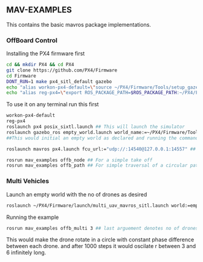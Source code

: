 ## MAV-EXAMPLES
This contains the basic mavros package implementations.
### OffBoard Control
Installing the PX4 firmware first
``` bash
cd && mkdir PX4 && cd PX4
git clone https://github.com/PX4/Firmware
cd Firmware
DONT_RUN=1 make px4_sitl_default gazebo 
echo "alias workon-px4-default=\"source ~/PX4/Firmware/Tools/setup_gazebo.bash ~/PX4/Firmware ~/PX4/Firmware/build/px4_sitl_default\"" >> ~/.bashrc
echo "alias reg-px4=\"export ROS_PACKAGE_PATH=$ROS_PACKAGE_PATH:~/PX4/Firmware:~/PX4/Firmware/Tools/sitl_gazebo\"" >> ~/.bashrc
```
To use it on any terminal run this first
``` bash
workon-px4-default
reg-px4
roslaunch px4 posix_sixtl.launch ## This will launch the simulator
roslaunch gazebo_ros empty_world.launch world_name:=~/PX4/Firmware/Tools/sitl_gazebo/worlds/iris.world 
##This would initial an empty world as declared and running the command above it you will spawn the quad

roslaunch mavros px4.launch fcu_url:="udp://:14540@127.0.0.1:14557" ## THis will launch a mavlink between the PX4 Firmware and the ROS Core server

rosrun mav_examples offb_node ## For a simple take off
rosrun mav_examples offb_path ## For simple traversal of a circular path
```

### Multi Vehicles

Launch an empty world with the no of drones as desired
``` bash
roslaunch ~/PX4/Firmware/launch/multi_uav_mavros_sitl.launch world:=empty_world.launch
```
Running the example
``` bash
rosrun mav_examples offb_multi 3 ## last arguement denotes no of drones
```
This would make the drone rotate in a circle with constant phase difference between each drone.
and after 1000 steps it would oscilate r between 3 and 6 infinitely long.

